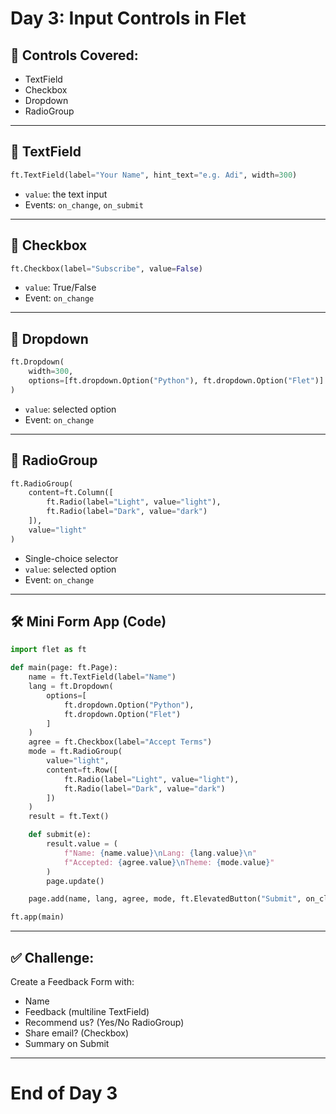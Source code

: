 
# Day 3: Input Controls in Flet

## 🧩 Controls Covered:
- TextField
- Checkbox
- Dropdown
- RadioGroup

---

## 🔹 TextField

```python
ft.TextField(label="Your Name", hint_text="e.g. Adi", width=300)
```

- `value`: the text input
- Events: `on_change`, `on_submit`

---

## 🔹 Checkbox

```python
ft.Checkbox(label="Subscribe", value=False)
```

- `value`: True/False
- Event: `on_change`

---

## 🔹 Dropdown

```python
ft.Dropdown(
    width=300,
    options=[ft.dropdown.Option("Python"), ft.dropdown.Option("Flet")]
)
```

- `value`: selected option
- Event: `on_change`

---

## 🔹 RadioGroup

```python
ft.RadioGroup(
    content=ft.Column([
        ft.Radio(label="Light", value="light"),
        ft.Radio(label="Dark", value="dark")
    ]),
    value="light"
)
```

- Single-choice selector
- `value`: selected option
- Event: `on_change`

---

## 🛠️ Mini Form App (Code)

```python
import flet as ft

def main(page: ft.Page):
    name = ft.TextField(label="Name")
    lang = ft.Dropdown(
        options=[
            ft.dropdown.Option("Python"), 
            ft.dropdown.Option("Flet")
        ]
    )
    agree = ft.Checkbox(label="Accept Terms")
    mode = ft.RadioGroup(
        value="light",
        content=ft.Row([
            ft.Radio(label="Light", value="light"),
            ft.Radio(label="Dark", value="dark")
        ])
    )
    result = ft.Text()

    def submit(e):
        result.value = (
            f"Name: {name.value}\nLang: {lang.value}\n"
            f"Accepted: {agree.value}\nTheme: {mode.value}"
        )
        page.update()

    page.add(name, lang, agree, mode, ft.ElevatedButton("Submit", on_click=submit), result)

ft.app(main)
```

---

## ✅ Challenge:
Create a Feedback Form with:
- Name
- Feedback (multiline TextField)
- Recommend us? (Yes/No RadioGroup)
- Share email? (Checkbox)
- Summary on Submit

---

# End of Day 3
